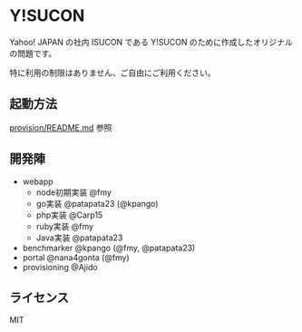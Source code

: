 # Y!SUCON

Yahoo! JAPAN の社内 ISUCON である Y!SUCON のために作成したオリジナルの問題です。

特に利用の制限はありません、ご自由にご利用ください。


## 起動方法

[provision/README.md](provisioning/README.md) 参照

## 開発陣

- webapp
  - node初期実装 @fmy
  - go実装 @patapata23 (@kpango)
  - php実装 @Carp15
  - ruby実装 @fmy
  - Java実装 @patapata23
- benchmarker @kpango (@fmy, @patapata23)
- portal @nana4gonta (@fmy)
- provisioning @Ajido

## ライセンス
MIT
